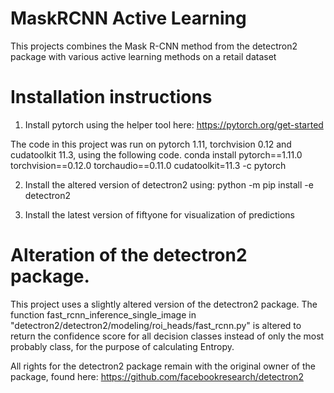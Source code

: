 # MaskRCNN Active Learning
 This projects combines the Mask R-CNN method from the detectron2 package with various active learning methods on a retail dataset


# Installation instructions
1. Install pytorch using the helper tool here: https://pytorch.org/get-started

The code in this project was run on pytorch 1.11, torchvision 0.12 and cudatoolkit 11.3, using the following code.
conda install pytorch==1.11.0 torchvision==0.12.0 torchaudio==0.11.0 cudatoolkit=11.3 -c pytorch

2. Install the altered version of detectron2 using:
python -m pip install -e detectron2


3. Install the latest version of fiftyone for visualization of predictions


# Alteration of the detectron2 package. 
This project uses a slightly altered version of the detectron2 package. The function fast_rcnn_inference_single_image in "detectron2/detectron2/modeling/roi_heads/fast_rcnn.py" is altered to return the confidence score for all decision classes instead of only the most probably class, for the purpose of calculating Entropy.

All rights for the detectron2 package remain with the original owner of the package, found here: https://github.com/facebookresearch/detectron2